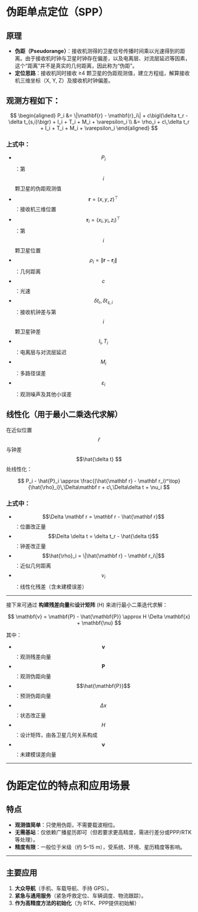 # 伪距单点定位（SPP）

## 原理
- **伪距（Pseudorange）**：接收机测得的卫星信号传播时间乘以光速得到的距离。由于接收机时钟与卫星时钟存在偏差，以及电离层、对流层延迟等因素，这个“距离”并不是真实的几何距离，因此称为“伪距”。  
- **定位思路**：接收机同时接收 ≥4 颗卫星的伪距观测值，建立方程组，解算接收机三维坐标（X, Y, Z）及接收机时钟偏差。

## 观测方程如下：
$$
\begin{aligned}
P_i &= \|\mathbf{r} - \mathbf{r}_i\| + c\bigl(\delta t_r - \delta t_{s,i}\bigr) + I_i + T_i + M_i + \varepsilon_i \\
    &= \rho_i + c\,\delta t_r + I_i + T_i + M_i + \varepsilon_i
\end{aligned}
$$


### 上式中：
- $$P_i$$ ：第 $$i$$ 颗卫星的伪距观测值
- $$\mathbf{r} = (x, y, z)^\top$$ ：接收机三维位置
- $$\mathbf{r}_i = (x_i, y_i, z_i)^\top$$ ：第 $$i$$ 颗卫星位置
- $$\rho_i = \|\mathbf{r} - \mathbf{r}_i\|$$ ：几何距离
- $$c$$ ：光速
- $$\delta t_r, \delta t_{s,i}$$ ：接收机钟差与第 $$i$$ 颗卫星钟差
- $$I_i, T_i$$ ：电离层与对流层延迟
- $$M_i$$ ：多路径误差
- $$\varepsilon_i$$ ：观测噪声及其他小误差
  
## 线性化（用于最小二乘迭代求解）
在近似位置 $$\hat{r} $$与钟差  $$\hat{\delta t} $$处线性化：

$$
P_i - \hat{P}_i \approx \frac{(\hat{\mathbf r} - \mathbf r_i)^\top}{\hat{\rho}_i}\,\Delta\mathbf r + c\,\Delta\delta t + \nu_i
$$

### 上式中：
- $$\Delta \mathbf r = \mathbf r - \hat{\mathbf r}$$ ：位置改正量  
- $$\Delta \delta t = \delta t_r - \hat{\delta t}$$ ：钟差改正量  
- $$\hat{\rho}_i = \|\hat{\mathbf r} - \mathbf r_i\|$$ ：近似几何距离  
- $$\nu_i$$ ：线性化残差（含未建模误差）  
---

接下来可通过 **构建残差向量**和**设计矩阵** \(H\) 来进行最小二乘迭代求解：

$$
\mathbf{v} = \mathbf{P} - \hat{\mathbf{P}} \approx H \Delta \mathbf{x} + \mathbf{\nu}
$$

其中：
- $$\mathbf{v}$$ ：观测残差向量  
- $$\mathbf{P}$$ ：观测伪距向量  
- $$\hat{\mathbf{P}}$$ ：预测伪距向量  
- $$\Delta {x} $$ ：状态改正量  
- $$H$$ ：设计矩阵，由各卫星几何关系构成  
- $$\mathbf{\nu}$$ ：未建模误差向量
---
# 伪距定位的特点和应用场景
## 特点
- **观测值简单**：只使用伪距，不需要载波相位。  
- **无需基站**：仅依赖广播星历即可（但若要求更高精度，需进行差分或PPP/RTK 等处理）。  
- **精度有限**：一般位于米级（约 5–15 m），受系统、环境、星历精度等影响。  

---

## 主要应用
1. **大众导航**（手机、车载导航、手持 GPS）。  
2. **紧急与通用服务**（紧急呼救定位、车辆调度、物流跟踪）。  
3. **作为高精度方法的初始化**（为 RTK、PPP提供初始解）
